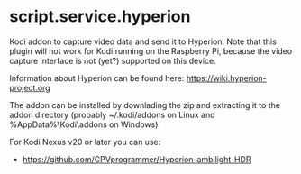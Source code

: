 script.service.hyperion
=======================

Kodi addon to capture video data and send it to Hyperion. Note that this plugin will not work for Kodi running on the Raspberry Pi, because the video capture interface is not (yet?) supported on this device.

Information about Hyperion can be found here: https://wiki.hyperion-project.org

The addon can be installed by downlading the zip and extracting it to the addon directory (probably ~/.kodi/addons on Linux and %AppData%\Kodi\addons on Windows)

For Kodi Nexus v20 or later you can use:
- https://github.com/CPVprogrammer/Hyperion-ambilight-HDR
